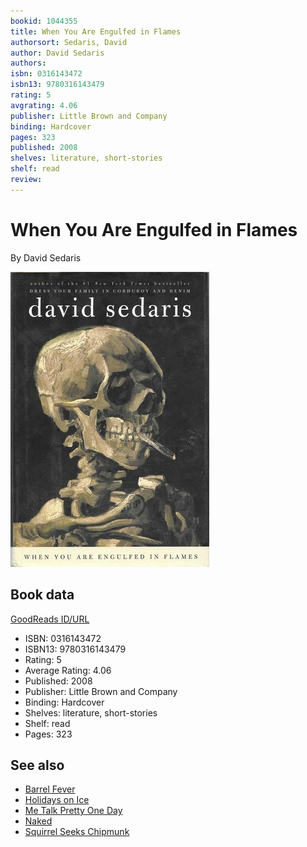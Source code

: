 ```yaml
---
bookid: 1044355
title: When You Are Engulfed in Flames
authorsort: Sedaris, David
author: David Sedaris
authors: 
isbn: 0316143472
isbn13: 9780316143479
rating: 5
avgrating: 4.06
publisher: Little Brown and Company
binding: Hardcover
pages: 323
published: 2008
shelves: literature, short-stories
shelf: read
review: 
---
```


# When You Are Engulfed in Flames

By David Sedaris

![](../../assets/bookcovers/1547552824l/1044355._SX318_.jpg)

## Book data

[GoodReads ID/URL](https://www.goodreads.com/book/show/1044355)

- ISBN: 0316143472
- ISBN13: 9780316143479
- Rating: 5
- Average Rating: 4.06
- Published: 2008
- Publisher: Little Brown and Company
- Binding: Hardcover
- Shelves: literature, short-stories
- Shelf: read
- Pages: 323


## See also

- [Barrel Fever](Barrel_Fever-_Stories_and_Essays.md)
- [Holidays on Ice](Holidays_on_Ice.md)
- [Me Talk Pretty One Day](Me_Talk_Pretty_One_Day.md)
- [Naked](Naked.md)
- [Squirrel Seeks Chipmunk](Squirrel_Seeks_Chipmunk.md)
